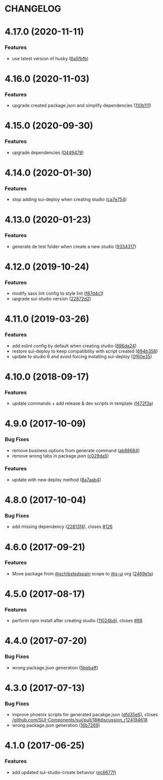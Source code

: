 # CHANGELOG

# 4.17.0 (2020-11-11)


### Features

* use latest version of husky ([6a5fbfb](https://github.com/SUI-Components/sui/commit/6a5fbfba45d96a24f6398aa1213fc94b764c61e6))



# 4.16.0 (2020-11-03)


### Features

* upgrade created package.json and simplify dependencies ([110b111](https://github.com/SUI-Components/sui/commit/110b11129b27e9c8a1c24df427e0519f03410aa3))



# 4.15.0 (2020-09-30)


### Features

* upgrade dependencies ([0449478](https://github.com/SUI-Components/sui/commit/0449478171c2b35ebd3b4d880b40fa62fed37113))



# 4.14.0 (2020-01-30)


### Features

* stop adding sui-deploy when creating studio ([ca7e754](https://github.com/SUI-Components/sui/commit/ca7e75495fc1b0bc336203d14531c1fa772f341a))



# 4.13.0 (2020-01-23)


### Features

* generate de test folder when create a new studio ([9334317](https://github.com/SUI-Components/sui/commit/933431757546baee81d890757b1bdf696bce3491))



# 4.12.0 (2019-10-24)


### Features

* modify sass lint config to style lint ([f87d4c1](https://github.com/SUI-Components/sui/commit/f87d4c168fb87ee8db9ff3c0324ee678cfe21dbf))
* upgrade sui-studio version ([22872d2](https://github.com/SUI-Components/sui/commit/22872d2fe1bc701e6ff5e187e248fa4cae576fc0))



# 4.11.0 (2019-03-26)


### Features

* add eslint config by default when creating studio ([896da24](https://github.com/SUI-Components/sui/commit/896da24bbb535412d6de92d7691d5c07eb0d5d90))
* restore sui-deploy to keep compatibility with script created ([694b358](https://github.com/SUI-Components/sui/commit/694b358a54d654840241bb1764ef4af6979cf8d5))
* update to studio 6 and avoid forcing installing sui-deploy ([0f60e35](https://github.com/SUI-Components/sui/commit/0f60e358d2b7ee196a29b8cd71ebab233f2bbefe))



# 4.10.0 (2018-09-17)


### Features

* update commands + add release & dev scripts in template ([f472f3a](https://github.com/SUI-Components/sui/commit/f472f3a6a31849796dea552f69277d6bbb8d5c8c))



# 4.9.0 (2017-10-09)


### Bug Fixes

* remove business options from generate command ([ab88684](https://github.com/SUI-Components/sui/commit/ab8868432bba609ad3b8d09a321c75c2efebbabe))
* remove wrong tabs in package.json ([c029da5](https://github.com/SUI-Components/sui/commit/c029da549cf5e37a4b9766af9d00ac331b2b51ba))


### Features

* update with new deploy method ([8a7aab4](https://github.com/SUI-Components/sui/commit/8a7aab4ecfe8dc944fa9300ee8f48856e71dd478))



# 4.8.0 (2017-10-04)


### Bug Fixes

* add missing dependency ([22813f4](https://github.com/SUI-Components/sui/commit/22813f490810161df6de16189c3f482243ab5a44)), closes [#126](https://github.com/SUI-Components/sui/issues/126)



# 4.6.0 (2017-09-21)


### Features

* Move package from [@schibstedspain](https://github.com/schibstedspain) scope to [@s-ui](https://github.com/s-ui) org ([2469e1a](https://github.com/SUI-Components/sui/commit/2469e1a09714096c8069f88a446f5e757df2b2fe))



# 4.5.0 (2017-08-17)


### Features

* perform npm install after creating studio ([11024bd](https://github.com/SUI-Components/sui/commit/11024bdaec330ede00ea0fd87de32682635d36b9)), closes [#88](https://github.com/SUI-Components/sui/issues/88)



# 4.4.0 (2017-07-20)


### Bug Fixes

* wrong package.json generation ([5bebaff](https://github.com/SUI-Components/sui/commit/5bebaffc28c21cdb7c93f8e46df683742e5bd556))



# 4.3.0 (2017-07-13)


### Bug Fixes

* improve phoenix scripts for generated pacakge.json ([dfd35e6](https://github.com/SUI-Components/sui/commit/dfd35e60433ffdebde641e8df2cff23af686717c)), closes [/github.com/SUI-Components/sui/pull/18#discussion_r124194618](https://github.com//github.com/SUI-Components/sui/pull/18/issues/discussion_r124194618)
* wrong package.json generation ([16b7269](https://github.com/SUI-Components/sui/commit/16b7269177b1e33089e59e88a11880f673bb7129))



# 4.1.0 (2017-06-25)


### Features

* add updated sui-studio-create behavior ([ec6677f](https://github.com/SUI-Components/sui/commit/ec6677fdc7c54525f740059c9b80861b21b9f197))



